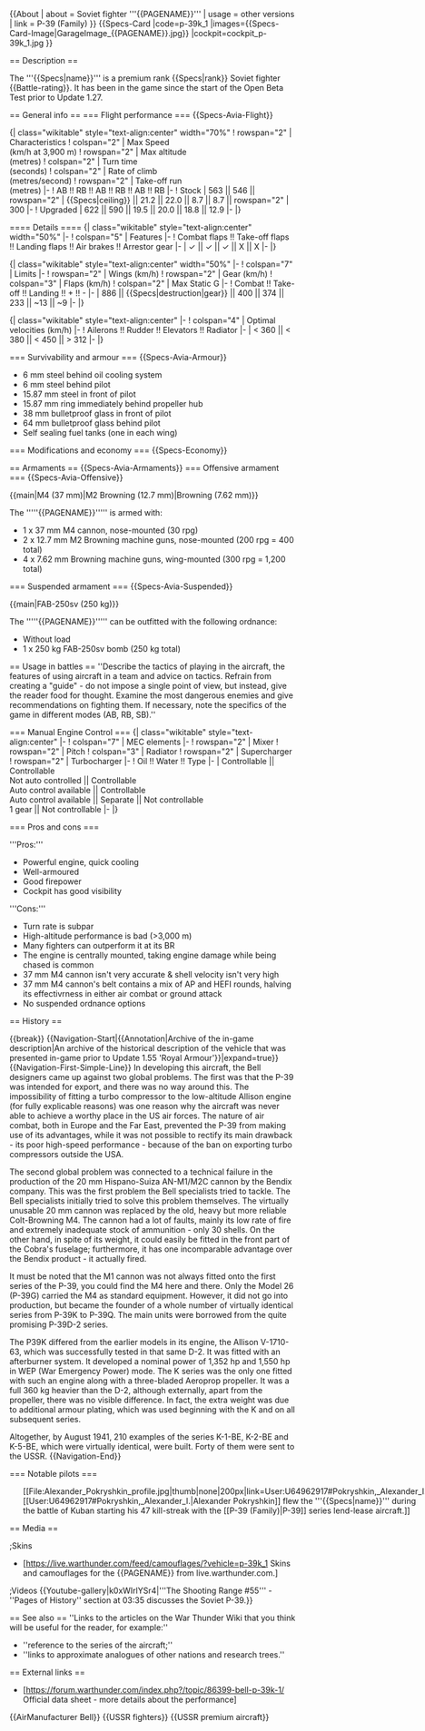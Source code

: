 {{About
| about = Soviet fighter '''{{PAGENAME}}'''
| usage = other versions
| link = P-39 (Family)
}}
{{Specs-Card
|code=p-39k_1
|images={{Specs-Card-Image|GarageImage_{{PAGENAME}}.jpg}}
|cockpit=cockpit_p-39k_1.jpg
}}

== Description ==
<!-- ''In the description, the first part should be about the history of and the creation and combat usage of the aircraft, as well as its key features. In the second part, tell the reader about the aircraft in the game. Insert a screenshot of the vehicle, so that if the novice player does not remember the vehicle by name, he will immediately understand what kind of vehicle the article is talking about.'' -->
The '''{{Specs|name}}''' is a premium rank {{Specs|rank}} Soviet fighter {{Battle-rating}}. It has been in the game since the start of the Open Beta Test prior to Update 1.27.

== General info ==
=== Flight performance ===
{{Specs-Avia-Flight}}
<!-- ''Describe how the aircraft behaves in the air. Speed, manoeuvrability, acceleration and allowable loads - these are the most important characteristics of the vehicle.'' -->

{| class="wikitable" style="text-align:center" width="70%"
! rowspan="2" | Characteristics
! colspan="2" | Max Speed<br>(km/h at 3,900 m)
! rowspan="2" | Max altitude<br>(metres)
! colspan="2" | Turn time<br>(seconds)
! colspan="2" | Rate of climb<br>(metres/second)
! rowspan="2" | Take-off run<br>(metres)
|-
! AB !! RB !! AB !! RB !! AB !! RB
|-
! Stock
| 563 || 546 || rowspan="2" | {{Specs|ceiling}} || 21.2 || 22.0 || 8.7 || 8.7 || rowspan="2" | 300
|-
! Upgraded
| 622 || 590 || 19.5 || 20.0 || 18.8 || 12.9
|-
|}

==== Details ====
{| class="wikitable" style="text-align:center" width="50%"
|-
! colspan="5" | Features
|-
! Combat flaps !! Take-off flaps !! Landing flaps !! Air brakes !! Arrestor gear
|-
| ✓ || ✓ || ✓ || X || X     <!-- ✓ -->
|-
|}

{| class="wikitable" style="text-align:center" width="50%"
|-
! colspan="7" | Limits
|-
! rowspan="2" | Wings (km/h)
! rowspan="2" | Gear (km/h)
! colspan="3" | Flaps (km/h)
! colspan="2" | Max Static G
|-
! Combat !! Take-off !! Landing !! + !! -
|-
| 886 <!-- {{Specs|destruction|body}} --> || {{Specs|destruction|gear}} || 400 || 374 || 233 || ~13 || ~9
|-
|}

{| class="wikitable" style="text-align:center"
|-
! colspan="4" | Optimal velocities (km/h)
|-
! Ailerons !! Rudder !! Elevators !! Radiator
|-
| < 360 || < 380 || < 450 || > 312
|-
|}

=== Survivability and armour ===
{{Specs-Avia-Armour}}
<!-- ''Examine the survivability of the aircraft. Note how vulnerable the structure is and how secure the pilot is, whether the fuel tanks are armoured, etc. Describe the armour, if there is any, and also mention the vulnerability of other critical aircraft systems.'' -->

* 6 mm steel behind oil cooling system
* 6 mm steel behind pilot
* 15.87 mm steel in front of pilot
* 15.87 mm ring immediately behind propeller hub
* 38 mm bulletproof glass in front of pilot
* 64 mm bulletproof glass behind pilot
* Self sealing fuel tanks (one in each wing)

=== Modifications and economy ===
{{Specs-Economy}}

== Armaments ==
{{Specs-Avia-Armaments}}
=== Offensive armament ===
{{Specs-Avia-Offensive}}
<!-- ''Describe the offensive armament of the aircraft, if any. Describe how effective the cannons and machine guns are in a battle, and also what belts or drums are better to use. If there is no offensive weaponry, delete this subsection.'' -->
{{main|M4 (37 mm)|M2 Browning (12.7 mm)|Browning (7.62 mm)}}

The '''''{{PAGENAME}}''''' is armed with:

* 1 x 37 mm M4 cannon, nose-mounted (30 rpg)
* 2 x 12.7 mm M2 Browning machine guns, nose-mounted (200 rpg = 400 total)
* 4 x 7.62 mm Browning machine guns, wing-mounted (300 rpg = 1,200 total)

=== Suspended armament ===
{{Specs-Avia-Suspended}}
<!-- ''Describe the aircraft's suspended armament: additional cannons under the wings, bombs, rockets and torpedoes. This section is especially important for bombers and attackers. If there is no suspended weaponry remove this subsection.'' -->
{{main|FAB-250sv (250 kg)}}

The '''''{{PAGENAME}}''''' can be outfitted with the following ordnance:

* Without load
* 1 x 250 kg FAB-250sv bomb (250 kg total)

== Usage in battles ==
''Describe the tactics of playing in the aircraft, the features of using aircraft in a team and advice on tactics. Refrain from creating a "guide" - do not impose a single point of view, but instead, give the reader food for thought. Examine the most dangerous enemies and give recommendations on fighting them. If necessary, note the specifics of the game in different modes (AB, RB, SB).''

=== Manual Engine Control ===
{| class="wikitable" style="text-align:center"
|-
! colspan="7" | MEC elements
|-
! rowspan="2" | Mixer
! rowspan="2" | Pitch
! colspan="3" | Radiator
! rowspan="2" | Supercharger
! rowspan="2" | Turbocharger
|-
! Oil !! Water !! Type
|-
| Controllable || Controllable<br>Not auto controlled || Controllable<br>Auto control available || Controllable<br>Auto control available || Separate || Not controllable<br>1 gear || Not controllable
|-
|}

=== Pros and cons ===
<!-- ''Summarise and briefly evaluate the vehicle in terms of its characteristics and combat effectiveness. Mark its pros and cons in the bulleted list. Try not to use more than 6 points for each of the characteristics. Avoid using categorical definitions such as "bad", "good" and the like - use substitutions with softer forms such as "inadequate" and "effective".'' -->

'''Pros:'''

* Powerful engine, quick cooling 
* Well-armoured
* Good firepower
* Cockpit has good visibility

'''Cons:'''

* Turn rate is subpar
* High-altitude performance is bad (>3,000 m)
* Many fighters can outperform it at its BR
* The engine is centrally mounted, taking engine damage while being chased is common
* 37 mm M4 cannon isn't very accurate & shell velocity isn't very high
* 37 mm M4 cannon's belt contains a mix of AP and HEFI rounds, halving its effectivrness in either air combat or ground attack
* No suspended ordnance options

== History ==
<!-- ''Describe the history of the creation and combat usage of the aircraft in more detail than in the introduction. If the historical reference turns out to be too long, take it to a separate article, taking a link to the article about the vehicle and adding a block "/History" (example: <nowiki>https://wiki.warthunder.com/(Vehicle-name)/History</nowiki>) and add a link to it here using the <code>main</code> template. Be sure to reference text and sources by using <code><nowiki><ref></ref></nowiki></code>, as well as adding them at the end of the article with <code><nowiki><references /></nowiki></code>. This section may also include the vehicle's dev blog entry (if applicable) and the in-game encyclopedia description (under <code><nowiki>=== In-game description ===</nowiki></code>, also if applicable).'' -->

{{break}}
{{Navigation-Start|{{Annotation|Archive of the in-game description|An archive of the historical description of the vehicle that was presented in-game prior to Update 1.55 'Royal Armour'}}|expand=true}}
{{Navigation-First-Simple-Line}}
In developing this aircraft, the Bell designers came up against two global problems. The first was that the P-39 was intended for export, and there was no way around this. The impossibility of fitting a turbo compressor to the low-altitude Allison engine (for fully explicable reasons) was one reason why the aircraft was never able to achieve a worthy place in the US air forces. The nature of air combat, both in Europe and the Far East, prevented the P-39 from making use of its advantages, while it was not possible to rectify its main drawback - its poor high-speed performance - because of the ban on exporting turbo compressors outside the USA.

The second global problem was connected to a technical failure in the production of the 20 mm Hispano-Suiza AN-M1/M2C cannon by the Bendix company. This was the first problem the Bell specialists tried to tackle. The Bell specialists initially tried to solve this problem themselves. The virtually unusable 20 mm cannon was replaced by the old, heavy but more reliable Colt-Browning M4. The cannon had a lot of faults, mainly its low rate of fire and extremely inadequate stock of ammunition - only 30 shells. On the other hand, in spite of its weight, it could easily be fitted in the front part of the Cobra's fuselage; furthermore, it has one incomparable advantage over the Bendix product - it actually fired.

It must be noted that the M1 cannon was not always fitted onto the first series of the P-39, you could find the M4 here and there. Only the Model 26 (P-39G) carried the M4 as standard equipment. However, it did not go into production, but became the founder of a whole number of virtually identical series from P-39K to P-39Q. The main units were borrowed from the quite promising P-39D-2 series.

The P39K differed from the earlier models in its engine, the Allison V-1710-63, which was successfully tested in that same D-2. It was fitted with an afterburner system. It developed a nominal power of 1,352 hp and 1,550 hp in WEP (War Emergency Power) mode. The K series was the only one fitted with such an engine along with a three-bladed Aeroprop propeller. It was a full 360 kg heavier than the D-2, although externally, apart from the propeller, there was no visible difference. In fact, the extra weight was due to additional armour plating, which was used beginning with the K and on all subsequent series.

Altogether, by August 1941, 210 examples of the series K-1-BE, K-2-BE and K-5-BE, which were virtually identical, were built. Forty of them were sent to the USSR.
{{Navigation-End}}

=== Notable pilots ===
<div><ul>
<li style="display: inline-block;"> [[File:Alexander_Pokryshkin_profile.jpg|thumb|none|200px|link=User:U64962917#Pokryshkin,_Alexander_I.|[[User:U64962917#Pokryshkin,_Alexander_I.|Alexander Pokryshkin]] flew the '''{{Specs|name}}''' during the battle of Kuban starting his 47 kill-streak with the [[P-39 (Family)|P-39]] series lend-lease aircraft.]] </li>
</ul></div>

== Media ==
<!-- ''Excellent additions to the article would be video guides, screenshots from the game, and photos.'' -->

;Skins

* [https://live.warthunder.com/feed/camouflages/?vehicle=p-39k_1 Skins and camouflages for the {{PAGENAME}} from live.warthunder.com.]

;Videos
{{Youtube-gallery|k0xWIrlYSr4|'''The Shooting Range #55''' - ''Pages of History'' section at 03:35 discusses the Soviet P-39.}}

== See also ==
''Links to the articles on the War Thunder Wiki that you think will be useful for the reader, for example:''

* ''reference to the series of the aircraft;''
* ''links to approximate analogues of other nations and research trees.''

== External links ==
<!-- ''Paste links to sources and external resources, such as:''
* ''topic on the official game forum;''
* ''other literature.'' -->

* [https://forum.warthunder.com/index.php?/topic/86399-bell-p-39k-1/ Official data sheet - more details about the performance]

{{AirManufacturer Bell}}
{{USSR fighters}}
{{USSR premium aircraft}}